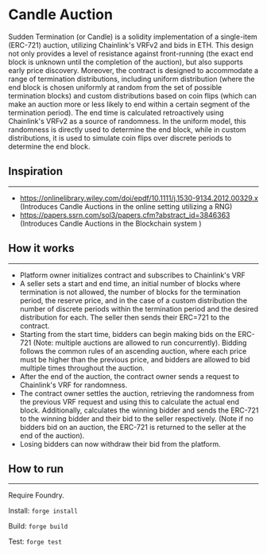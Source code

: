 # Candle Auction

Sudden Termination (or Candle) is a solidity implementation of a single-item (ERC-721) auction, utilizing Chainlink's VRFv2 and bids in ETH. This design not only provides a level of resistance against front-running (the exact end block is unknown until the completion of the auction), but also supports early price discovery. Moreover, the contract is designed to accommodate a range of termination distributions, including uniform distribution (where the end block is chosen uniformly at random from the set of possible termination blocks) and custom distributions based on coin flips (which can make an auction more or less likely to end within a certain segment of the termination period). The end time is calculated retroactively using Chainlink's VRFv2 as a source of randomness. In the uniform model, this randomness is directly used to determine the end block, while in custom distributions, it is used to simulate coin flips over discrete periods to determine the end block.



## Inspiration
---
- https://onlinelibrary.wiley.com/doi/epdf/10.1111/j.1530-9134.2012.00329.x (Introduces Candle Auctions in the online setting utilizing a RNG)
- https://papers.ssrn.com/sol3/papers.cfm?abstract_id=3846363 (Introduces Candle Auctions in the Blockchain system )

## How it works
---
- Platform owner initializes contract and subscribes to Chainlink's VRF
- A seller sets a start and end time, an initial number of blocks where termination is not allowed, the number of blocks for the termination period, the reserve price, and in the case of a custom distribution the number of discrete periods within the termination period and the desired distribution for each. The seller then sends their ERC=721 to the contract. 
- Starting from the start time, bidders can begin making bids on the ERC-721 (Note: multiple auctions are allowed to run concurrently). Bidding follows the common rules of an ascending auction, where each price must be higher than the previous price, and bidders are allowed to bid multiple times throughout the auction.
- After the end of the auction, the contract owner sends a request to Chainlink's VRF for randomness.
- The contract owner settles the auction, retrieving the randomness from the previous VRF request and using this to calculate the actual end block. Additionally, calculates the winning bidder and sends the ERC-721 to the winning bidder and their bid to the seller respectively. (Note if no bidders bid on an auction, the ERC-721 is returned to the seller at the end of the auction). 
- Losing bidders can now withdraw their bid from the platform. 

## How to run
---
Require Foundry.

Install: ``` forge install ``` 

Build: ``` forge build ```   

Test: ``` forge test ```  

